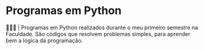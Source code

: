 # Programas em Python
 👩🏻‍💻 | Programas em Python realizados durante o meu primeiro semestre na Faculdade.
 São códigos que resolvem problemas simples, para aprender bem a lógica da programação.
